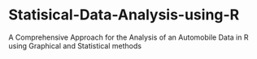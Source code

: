 # Statisical-Data-Analysis-using-R
A Comprehensive Approach for the Analysis of an Automobile Data in R using Graphical and Statistical methods
